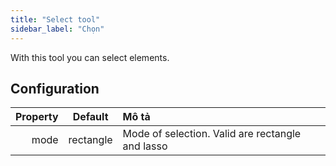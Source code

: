 ```yaml
---
title: "Select tool"
sidebar_label: "Chọn"
---
```



With this tool you can select elements.

## Configuration

| Property |  Default  | Mô tả                                            |
| --------:|:---------:|:------------------------------------------------ |
|     mode | rectangle | Mode of selection. Valid are rectangle and lasso |
